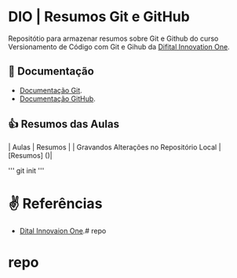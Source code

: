 

# DIO | Resumos Git e GitHub

Repositótio para armazenar resumos sobre Git e Github do curso Versionamento de Código com Git e Gihub da [Difital Innovation One](https://web.dio.me).

## 👀 Documentação
- [Documentação Git](https://git-scm.com/doc).
- [Documentação GitHub](https://github.com/).

## 👍 Resumos das Aulas

| Aulas | Resumos | 
| Gravandos Alterações no Repositório Local | [Resumos]
()|

'''
git init
'''

# ✌ Referências
- [Dital Innovaion One]().# repo
# repo
